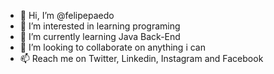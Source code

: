 - 👋 Hi, I’m @felipepaedo
- 👀 I’m interested in learning programing
- 🌱 I’m currently learning Java Back-End
- 💞️ I’m looking to collaborate on anything i can
- 📫 Reach me on Twitter, Linkedin, Instagram and Facebook
